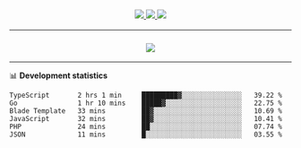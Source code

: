 <h3 align="center">
  <a href="https://github.com/hwalker928">
      <img src="https://img.shields.io/github/followers/hwalker928?label=Followers&style=for-the-badge&color=lightblue">
  </a>
  <a href="https://harryw.link/discord" alt="Discord">
      <img src="https://img.shields.io/discord/738451951758606336?label=discord&style=for-the-badge&color=lightblue"/>
  </a>
  <a href="https://harryw.link/sparked" alt="Sparked Host">
      <img src="https://img.shields.io/static/v1?label=Sponsor&message=Sparked%20Host&color=yellow&style=for-the-badge"/>
  </a>
</h3>

<hr>


<h3 align="center">
  <a href="https://github.com/hwalker928">
      <img src="https://github-profile-trophy.vercel.app/?username=hwalker928&no-bg=true&no-frame=true">
  </a>
</h3>


<hr>

📊 **Development statistics**

<!--START_SECTION:waka-->

```text
TypeScript       2 hrs 1 min     █████████▓░░░░░░░░░░░░░░░   39.22 %
Go               1 hr 10 mins    █████▓░░░░░░░░░░░░░░░░░░░   22.75 %
Blade Template   33 mins         ██▓░░░░░░░░░░░░░░░░░░░░░░   10.69 %
JavaScript       32 mins         ██▓░░░░░░░░░░░░░░░░░░░░░░   10.41 %
PHP              24 mins         ██░░░░░░░░░░░░░░░░░░░░░░░   07.74 %
JSON             11 mins         █░░░░░░░░░░░░░░░░░░░░░░░░   03.55 %
```

<!--END_SECTION:waka-->
